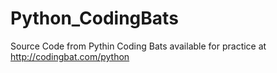 # Python_CodingBats
Source Code from Pythin Coding Bats available for practice at http://codingbat.com/python
